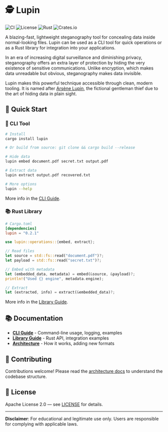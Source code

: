 # 🕵️ Lupin

![CI](https://github.com/niclashedam/lupin/actions/workflows/ci.yml/badge.svg?branch=master)
![License](https://img.shields.io/badge/license-Apache%202.0-blue.svg)
![Rust](https://img.shields.io/badge/rust-1.70%2B-orange.svg)
![Crates.io](https://img.shields.io/crates/v/lupin.svg)

A blazing-fast, lightweight steganography tool for concealing data inside normal-looking files. Lupin can be used as a CLI tool for quick operations or as a Rust library for integration into your applications.

In an era of increasing digital surveillance and diminishing privacy, steganography offers an extra layer of protection by hiding the very existence of sensitive communications. Unlike encryption, which makes data unreadable but obvious, steganography makes data invisible.

Lupin makes this powerful technique accessible through clean, modern tooling. It is named after [Arsène Lupin](https://en.wikipedia.org/wiki/Ars%C3%A8ne_Lupin), the fictional gentleman thief due to the art of hiding data in plain sight.

## 🚀 Quick Start

### 📱 CLI Tool

```bash
# Install
cargo install lupin

# Or build from source: git clone && cargo build --release

# Hide data
lupin embed document.pdf secret.txt output.pdf

# Extract data  
lupin extract output.pdf recovered.txt

# More options
lupin --help
```

More info in the [CLI Guide](docs/cli.md).

### 📚 Rust Library

```toml
# Cargo.toml
[dependencies]
lupin = "0.2.1"
```

```rust
use lupin::operations::{embed, extract};

// Read files
let source = std::fs::read("document.pdf")?;
let payload = std::fs::read("secret.txt")?;

// Embed with metadata
let (embedded_data, metadata) = embed(&source, &payload)?;
println!("Used {} engine", metadata.engine);

// Extract
let (extracted, info) = extract(&embedded_data)?;
```

More info in the [Library Guide](docs/library.md).

## 📚 Documentation

- **[CLI Guide](docs/cli.md)** - Command-line usage, logging, examples
- **[Library Guide](docs/library.md)** - Rust API, integration examples  
- **[Architecture](docs/architecture.md)** - How it works, adding new formats

## 🤝 Contributing

Contributions welcome! Please read the [architecture docs](docs/architecture.md) to understand the codebase structure.

## 📜 License

Apache License 2.0 — see [LICENSE](LICENSE) for details.

---

**Disclaimer**: For educational and legitimate use only. Users are responsible for complying with applicable laws.